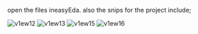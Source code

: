 open the files ineasyEda. also the snips for the project include; 

![v1ew12](https://github.com/user-attachments/assets/51c5959e-2ac9-44b5-a068-ad0e559b3172)
![v1ew13](https://github.com/user-attachments/assets/7c8f3ba9-9b1c-48c1-ae12-1c55adc3b731)
![v1ew15](https://github.com/user-attachments/assets/967e5873-7a9c-4e59-82ec-63bebc95259e)
![v1ew16](https://github.com/user-attachments/assets/35b00c75-fce4-4926-b90f-256454ba1adc)
